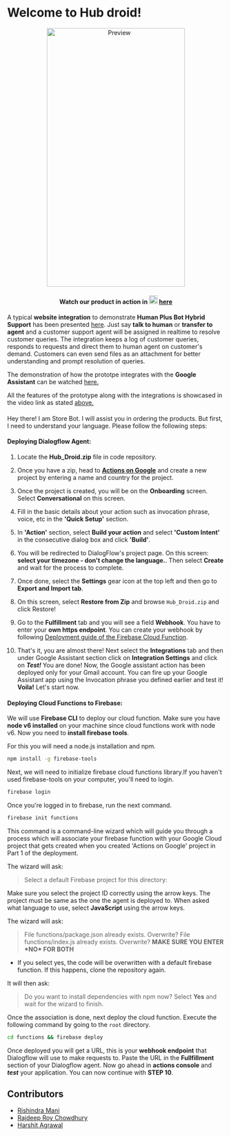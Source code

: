 # Welcome to Hub droid!

<p align=center><img src="https://github.com/Team-Code-Paradox/StockHub/blob/master/Assets/preview.gif" alt="Preview" height="600" width="320"/></p>

#### <p align=center><b>Watch our product in action in </b><img src="http://icons.iconarchive.com/icons/papirus-team/papirus-apps/256/youtube-icon.png" height="20" width="20" alt="Youtube" /> <a href="https://youtu.be/6TZG1LsH-EA">here</a> </p>
#### 
A typical **website integration** to demonstrate **Human Plus Bot Hybrid Support** has been presented [here](https://team-code-paradox.github.io/hubdroid-web). Just say **talk to human** or **transfer to agent** and a customer support agent will be assigned in realtime to resolve customer queries. The integration keeps a log of customer queries, responds to requests and direct them to human agent on customer's demand. Customers can even send files as an attachment for better understanding and prompt resolution of queries. 
  
The demonstration of how the prototpe integrates with the **Google Assistant** can be watched [here.](https://vimeo.com/421960384)
  
All the features of the prototype along with the integrations is showcased in the video link as stated [above.](https://youtu.be/6TZG1LsH-EA)

####
Hey there! I am Store Bot. I will assist you in ordering the products.
But first, I need to understand your language. Please follow the following steps:

#### Deploying Dialogflow Agent:

1. Locate the **Hub_Droid.zip** file in code repository.
2. Once you have a zip, head to **[Actions on Google](https://console.actions.google.com/)** and create a new project by entering a name and country for the project.
3. Once the project is created, you will be on the **Onboarding** screen. Select **Conversational** on this screen.
4. Fill in the basic details about your action such as invocation phrase, voice, etc in the **'Quick Setup'** section.
5. In **'Action'** section, select **Build your action** and select **'Custom Intent'** in the consecutive dialog box and click **'Build'**.
6. You will be redirected to DialogFlow's project page. On this screen: **select your timezone - don't change the language.**. Then select **Create** and wait for the process to complete.
7. Once done, select the **Settings** gear icon at the top left and then go to **Export and Import tab**.
8. On this screen, select **Restore from Zip** and browse `Hub_Droid.zip` and click Restore!
9. Go to the **Fulfillment** tab and you will see a field **Webhook**. You have to enter your **own https endpoint**. You can create your webhook by following [Deployment guide of the Firebase Cloud Function](#Deploying-Cloud-Functions-to-Firebase).

10. That's it, you are almost there! Next select the **Integrations** tab and then under Google Assistant section click on **Integration Settings** and click on **_Test!_** You are done! Now, the Google assistant action has been deployed only for your Gmail account. You can fire up your Google Assistant app using the Invocation phrase you defined earlier and test it! **Voila!** Let's start now.

#### Deploying Cloud Functions to Firebase:

We will use **Firebase CLI** to deploy our cloud function. Make sure you have **node v6 installed** on your machine since cloud functions work with node v6. Now you need to **install firebase tools**.

For this you will need a node.js installation and npm.

```sh
npm install -g firebase-tools
```

Next, we will need to initialize firebase cloud functions library.If you haven't used firebase-tools on your computer, you'll need to login.

```sh
firebase login
```

Once you're logged in to firebase, run the next command.

```sh
firebase init functions
```

This command is a command-line wizard which will guide you through a process which will associate your firebase function with your Google Cloud project that gets created when you created 'Actions on Google' project in Part 1 of the deployment.

The wizard will ask:

> Select a default Firebase project for this directory: <your directory>

Make sure you select the project ID correctly using the arrow keys. The project must be same as the one the agent is deployed to. When asked what language to use, select **JavaScript** using the arrow keys.

The wizard will ask:

> File functions/package.json already exists. Overwrite?
> File functions/index.js already exists. Overwrite?
> **MAKE SURE YOU ENTER \***NO**\* FOR BOTH**

- If you select yes, the code will be overwritten with a default firebase function. If this happens, clone the repository again.

It will then ask:

> Do you want to install dependencies with npm now?
> Select **Yes** and wait for the wizard to finish.

Once the association is done, next deploy the cloud function. Execute the following command by going to the `root` directory.

```sh
cd functions && firebase deploy
```

Once deployed you will get a URL, this is your **webhook endpoint** that Dialogflow will use to make requests to. Paste the URL in the **Fullfillment** section of your Dialogflow agent. Now go ahead in **actions console** and **_test_** your application.
You can now continue with **STEP 10**.

## Contributors
 - [Rishindra Mani](https://www.linkedin.com/in/rishindramani)
 - [Rajdeep Roy Chowdhury](https://www.linkedin.com/in/razdeeproychowdhury)
 - [Harshit Agrawal](https://www.linkedin.com/in/agharshit08)
